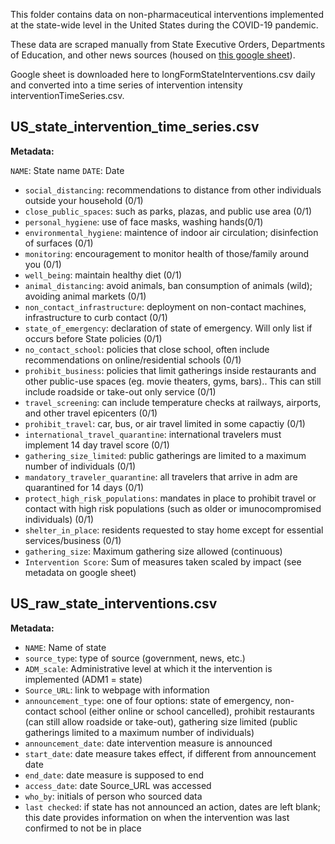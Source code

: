This folder contains data on non-pharmaceutical interventions implemented at the state-wide level in the United States during the COVID-19 pandemic.

These data are scraped manually from State Executive Orders, Departments of Education, and other news sources (housed on [this google sheet](https://docs.google.com/spreadsheets/d/1_mk1J3ElMH5EmPILcrx8s1KqHqdQYXCWroJeKTR3pV4/edit#gid=221668309)).



Google sheet is downloaded here to longFormStateInterventions.csv daily and converted into a time series of intervention intensity interventionTimeSeries.csv.

## US_state_intervention_time_series.csv
<b>Metadata:</b> 



`NAME`: State name
`DATE`: Date
 - `social_distancing`:	recommendations to distance from other individuals outside your household (0/1)
- `close_public_spaces`:	such as parks, plazas, and public use area (0/1)
- `personal_hygiene`:	use of face masks, washing hands(0/1)
- `environmental_hygiene`:	maintence of indoor air circulation; disinfection of surfaces (0/1)
- `monitoring`:	encouragement to monitor health of those/family around you (0/1)
- `well_being`:	maintain healthy diet (0/1)
- `animal_distancing`:	avoid animals, ban consumption of animals (wild); avoiding animal markets (0/1)
- `non_contact_infrastructure`:	deployment on non-contact machines, infrastructure to curb contact (0/1)
- `state_of_emergency`:	declaration of state of emergency. Will only list if occurs before State policies (0/1)
- `no_contact_school`:	policies that close school, often include recommendations on online/residential schools (0/1)
- `prohibit_business`:	policies that limit gatherings inside restaurants and other public-use spaces (eg. movie theaters, gyms, bars).. This can still include roadside or take-out only service (0/1)
- `travel_screening`:	can include temperature checks at railways, airports, and other travel epicenters (0/1)
- `prohibit_travel`:	car, bus, or air travel limited in some capactiy (0/1)
- `international_travel_quarantine`:	international travelers must implement 14 day travel score (0/1)
- `gathering_size_limited`:	public gatherings are limited to a maximum number of individuals (0/1)
- `mandatory_traveler_quarantine`:	all travelers that arrive in adm are quarantined for 14 days (0/1)
- `protect_high_risk_populations`:	mandates in place to prohibit travel or contact with high risk populations (such as older or imunocompromised individuals) (0/1)
- `shelter_in_place`:	residents requested to stay home except for essential services/business (0/1)
- `gathering_size`: Maximum gathering size allowed (continuous) 
- `Intervention Score`: Sum of measures taken scaled by impact (see metadata on google sheet)

 ## US_raw_state_interventions.csv  
 <b>Metadata:</b>
- `NAME`: Name of state
- `source_type`: type of source (government, news, etc.)
- `ADM_scale`: Administrative level at which it the intervention is implemented (ADM1 = state)
- `Source_URL`: link to webpage with information
- `announcement_type`: one of four options: state of emergency, non-contact school (either online or school cancelled), prohibit restaurants (can still allow roadside or take-out), gathering size limited (public gatherings limited to a maximum number of individuals)
- `announcement_date`: date intervention measure is announced
- `start_date`: date measure takes effect, if different from announcement date
- `end_date`: date measure is supposed to end
- `access_date`: date Source_URL was accessed
- `who_by`: initials of person who sourced data
- `last checked`: if state has not announced an action, dates are left blank; this date provides information on when the intervention was last confirmed to not be in place

